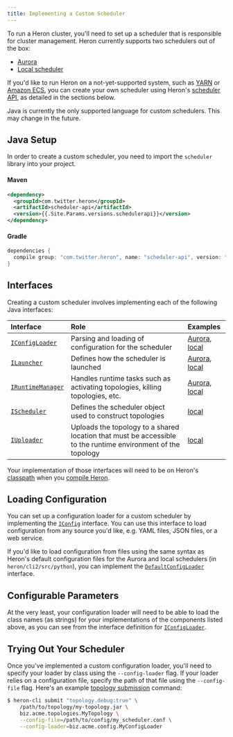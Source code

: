 ```yaml
---
title: Implementing a Custom Scheduler
---
```


To run a Heron cluster, you'll need to set up a scheduler that is responsible
for cluster management. Heron currently supports two schedulers out of the box:

* [Aurora](../../operators/deployment/schedulers/aurora)
* [Local scheduler](../../operators/deployment/schedulers/local)

If you'd like to run Heron on a not-yet-supported system, such as
[YARN](https://hadoop.apache.org/docs/current/hadoop-yarn/hadoop-yarn-site/YARN.html)
or [Amazon ECS](https://aws.amazon.com/ecs/), you can create your own scheduler
using Heron's [scheduler API](/api/scheduler/index.html), as detailed in the
sections below.

Java is currently the only supported language for custom schedulers. This may
change in the future.

## Java Setup

In order to create a custom scheduler, you need to import the `scheduler`
library into your project.

#### Maven

```xml
<dependency>
  <groupId>com.twitter.heron</groupId>
  <artifactId>scheduler-api</artifactId>
  <version>{{.Site.Params.versions.schedulerapi}}</version>
</dependency>
```
#### Gradle

```groovy
dependencies {
  compile group: "com.twitter.heron", name: "scheduler-api", version: "{{.Site.Params.versions.schedulerapi}}"
}
```

## Interfaces

Creating a custom scheduler involves implementing each of the following Java
interfaces:

Interface | Role | Examples
:-------- |:---- |:--------
[`IConfigLoader`](/api/com/twitter/heron/spi/scheduler/IConfigLoader.html) | Parsing and loading of configuration for the scheduler | [Aurora](/api/scheduler/com/twitter/heron/scheduler/aurora/AuroraConfigLoader.html), [local](/api/scheduler/com/twitter/heron/scheduler/local/LocalConfigLoader.html)
[`ILauncher`](/api/com/twitter/heron/spi/scheduler/ILauncher.html) | Defines how the scheduler is launched | [Aurora](/api/scheduler/com/twitter/heron/scheduler/aurora/AuroraLauncher.html), [local](/api/scheduler/com/twitter/heron/scheduler/local/LocalLauncher.html)
[`IRuntimeManager`](/api/com/twitter/heron/spi/scheduler/IRuntimeManager.html) | Handles runtime tasks such as activating topologies, killing topologies, etc. | [Aurora](/api/scheduler/com/twitter/heron/scheduler/aurora/AuroraTopologyRuntimeManager.html), [local](/api/scheduler/com/twitter/heron/scheduler/local/LocalTopologyRuntimeManager.html)
[`IScheduler`](/api/com/twitter/heron/spi/scheduler/IScheduler.html) | Defines the scheduler object used to construct topologies | [local](/api/scheduler/com/twitter/heron/scheduler/local/LocalScheduler.html)
[`IUploader`](/api/com/twitter/heron/spi/scheduler/IUploader.html) | Uploads the topology to a shared location that must be accessible to the runtime environment of the topology | [local](/api/scheduler/com/twitter/heron/scheduler/local/LocalUploader.html)

Your implementation of those interfaces will need to be on Heron's
[classpath](https://docs.oracle.com/javase/tutorial/essential/environment/paths.html)
when you [compile Heron](../../developers/compiling).

## Loading Configuration

You can set up a configuration loader for a custom scheduler by implementing the
[`IConfig`](/api/com/twitter/heron/spi/scheduler/IConfig.html)
interface. You can use this interface to load configuration from any source
you'd like, e.g. YAML files, JSON files, or a web service.

If you'd like to load configuration from files using the same syntax as Heron's
default configuration files for the Aurora and local schedulers (in
`heron/cli2/src/python`), you can implement the
[`DefaultConfigLoader`](/api/scheduler/com/twitter/heron/scheduler/util/DefaultConfigLoader.html)
interface.

## Configurable Parameters

At the very least, your configuration loader will need to be able to load the
class names (as strings) for your implementations of the components listed
above, as you can see from the interface definition for
[`IConfigLoader`](/api/com/twitter/heron/spi/scheduler/IConfigLoader.html).

## Trying Out Your Scheduler

Once you've implemented a custom configuration loader, you'll need to specify
your loader by class using the `--config-loader` flag. If your loader relies on
a configuration file, specify the path of that file using the `--config-file`
flag. Here's an example [topology
submission](../../operators/heron-cli#submitting-a-topology) command:

```bash
$ heron-cli submit "topology.debug:true" \
    /path/to/topology/my-topology.jar \
    biz.acme.topologies.MyTopology \
    --config-file=/path/to/config/my_scheduler.conf \
    --config-loader=biz.acme.config.MyConfigLoader
```
